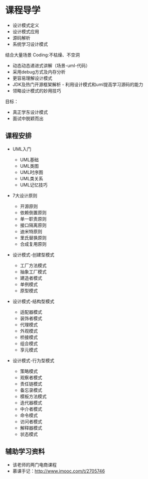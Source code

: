 # 课程导学

* 设计模式定义
* 设计模式应用
* 源码解析
* 系统学习设计模式

结合大量场景 Coding:不枯燥、不空洞

* 动态动态递进式讲解（场景-uml-代码）
* 采用debug方式及内存分析
* 更容易理解设计模式
* JDK及热门开源框架解析 - 利用设计模式和uml提高学习源码的能力
* 领略设计模式的妙用技巧

目标：

* 真正学东设计模式
* 面试中脱颖而出

## 课程安排

* UML入门
  - UML基础
  - UML类图
  - UML时序图
  - UML类关系
  - UML记忆技巧

* 7大设计原则
  - 开源原则
  - 依赖倒置原则
  - 单一职责原则
  - 接口隔离原则
  - 迪米特原则
  - 里氏替换原则
  - 合成复用原则

* 设计模式-创建型模式
  - 工厂方法模式
  - 抽象工厂模式
  - 建造者模式
  - 单例模式
  - 原型模式
* 设计模式-结构型模式
  - 适配器模式
  - 装饰者模式
  - 代理模式
  - 外观模式
  - 桥接模式
  - 组合模式
  - 享元模式

* 设计模式-行为型模式
  - 策略模式
  - 观察者模式
  - 责任链模式
  - 备忘录模式
  - 模板方法模式
  - 迭代器模式
  - 中介者模式
  - 命令模式
  - 访问者模式
  - 解释器模式
  - 状态模式

## 辅助学习资料

* 该老师的两门电商课程
* 慕课手记：http://www.imooc.com/t/2705746


<iframe  height="500px" width="100%" frameborder=0 allowfullscreen="true" :src="$withBase('/ads.html')"></iframe>